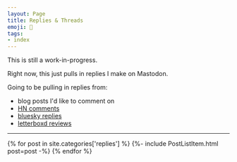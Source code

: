 ```yaml
---
layout: Page
title: Replies & Threads
emoji: 🧵
tags:
- index
---
```


This is still a work-in-progress.

Right now, this just pulls in replies I make on Mastodon.

Going to be pulling in replies from:
- blog posts I'd like to comment on
- [HN comments](https://news.ycombinator.com/threads?id=bckmn)
- [bluesky replies](https://bsky.app/profile/joshbeckman.org)
- [letterboxd reviews](https://letterboxd.com/joshbeckman/activity/)

---

{% for post in site.categories['replies'] %}
{%- include PostListItem.html post=post -%}
{% endfor %}
